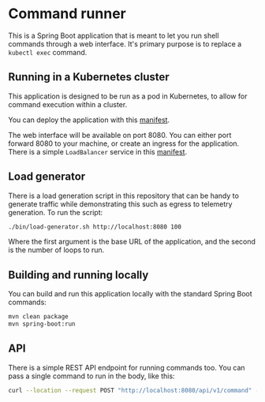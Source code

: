 
# Command runner

This is a Spring Boot application that is meant to let you run shell commands through a web interface.  It's primary purpose is to replace a `kubectl exec` command.

## Running in a Kubernetes cluster

This application is designed to be run as a pod in Kubernetes, to allow for command execution within a cluster.

You can deploy the application with this [manifest](./manifests/command-runner.yaml).

The web interface will be available on port 8080. You can either port forward 8080 to your machine, or create an ingress for the application. There is a simple `LoadBalancer` service in this [manifest](./manifests/load-balancer.yaml).

## Load generator

There is a load generation script in this repository that can be handy to generate traffic while demonstrating this such as egress to telemetry generation. To run the script:

```bash
./bin/load-generator.sh http://localhost:8080 100
```

Where the first argument is the base URL of the application, and the second is the number of loops to run.

## Building and running locally

You can build and run this application locally with the standard Spring Boot commands:

```bash
mvn clean package
mvn spring-boot:run
```

## API

There is a simple REST API endpoint for running commands too. You can pass a single command to run in the body, like this:

```bash
curl --location --request POST "http://localhost:8080/api/v1/command" -H "Content-Type: application/json" --data-raw '{"command": "dig www.google.com"} 
```